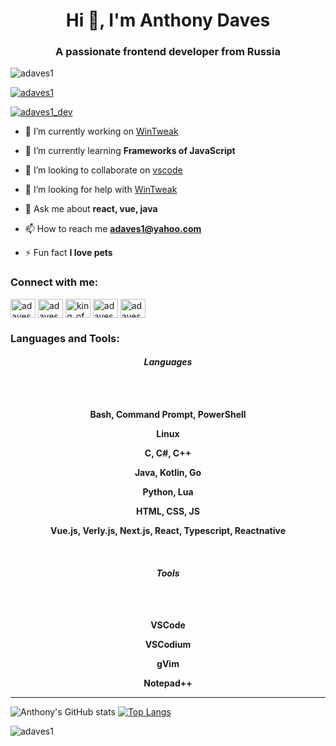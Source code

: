 
<h1 align="center">Hi 👋, I'm Anthony Daves</h1>
<h3 align="center">A passionate frontend developer from Russia</h3>

<p align="left"> <img src="https://komarev.com/ghpvc/?username=adaves1&label=Profile%20views&color=0e75b6&style=flat" alt="adaves1" /> </p>

<p align="left"> <a href="https://github.com/ryo-ma/github-profile-trophy"><img src="https://github-profile-trophy.vercel.app/?username=adaves1" alt="adaves1" /></a> </p>

<p align="left"> <a href="https://twitter.com/adaves1_dev" target="blank"><img src="https://img.shields.io/twitter/follow/adaves1_dev?logo=twitter&style=for-the-badge" alt="adaves1_dev" /></a> </p>

- 🔭 I’m currently working on [WinTweak](https://github.com/adaves1/WinTweak)

- 🌱 I’m currently learning **Frameworks of JavaScript**

- 👯 I’m looking to collaborate on [vscode](https://github.com/microsoft/vscode)

- 🤝 I’m looking for help with [WinTweak](https://github.com/adaves1/WinTweak)

- 💬 Ask me about **react, vue, java**

- 📫 How to reach me **adaves1@yahoo.com**

- ⚡ Fun fact **I love pets**

<h3 align="left">Connect with me:</h3>
<p align="left">
<a href="https://dev.to/adaves1" target="blank"><img align="center" src="https://raw.githubusercontent.com/rahuldkjain/github-profile-readme-generator/master/src/images/icons/Social/devto.svg" alt="adaves1" height="30" width="40" /></a>
<a href="https://twitter.com/adaves1_dev" target="blank"><img align="center" src="https://raw.githubusercontent.com/rahuldkjain/github-profile-readme-generator/master/src/images/icons/Social/twitter.svg" alt="adaves1_dev" height="30" width="40" /></a>
<a href="https://www.youtube.com/king_of_hell_zoro_d_lost" target="blank"><img align="center" src="https://raw.githubusercontent.com/rahuldkjain/github-profile-readme-generator/master/src/images/icons/Social/youtube.svg" alt="king_of_hell_zoro_d_lost" height="30" width="40" /></a>
<a href="https://www.hackerrank.com/adaves1" target="blank"><img align="center" src="https://raw.githubusercontent.com/rahuldkjain/github-profile-readme-generator/master/src/images/icons/Social/hackerrank.svg" alt="adaves1" height="30" width="40" /></a>
<a href="https://www.leetcode.com/adaves_dev" target="blank"><img align="center" src="https://raw.githubusercontent.com/rahuldkjain/github-profile-readme-generator/master/src/images/icons/Social/leet-code.svg" alt="adaves_dev" height="30" width="40" /></a>
</p>

<h3 align="left">Languages and Tools:</h3>
<h4 align="center"><i>Languages</i></h4>

<br>
<br>
<p align="center"><strong>Bash, Command Prompt, PowerShell</strong></p>
<p align="center"><strong>Linux</strong></p>
<p align="center"><strong>C, C#, C++</strong></p>
<p align="center"><strong>Java, Kotlin, Go</strong></p>
<p align="center"><strong>Python, Lua</strong></p>
<p align="center"><strong>HTML, CSS, JS</strong></p>
<p align="center"><strong>Vue.js, Verly.js, Next.js, React, Typescript, Reactnative</strong></p>
<br>
<h4 align="center"><i>Tools</i></h4>
<br>
<br>
<p align="center"><strong>VSCode</strong></p>
<p align="center"><strong>VSCodium</strong></p>
<p align="center"><strong>gVim</strong></p>
<p align="center"><strong>Notepad++</strong></p>

---

![Anthony's GitHub stats](https://github-readme-stats.vercel.app/api?username=adaves1&show=reviews,discussions_started,discussions_answered,prs_merged,prs_merged_percentage)
[![Top Langs](https://github-readme-stats.vercel.app/api/top-langs/?username=adaves1&layout=pie)](https://github.com)

<p><img align="center" src="https://github-readme-streak-stats.herokuapp.com/?user=adaves1&" alt="adaves1" /></p>

<!---
Kuagweer/Kuagweer is a ✨ special ✨ repository because its `README.md` (this file) appears on your GitHub profile.
You can click the Preview link to take a look at your changes.
--->

